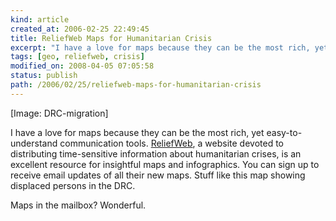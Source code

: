 ```yaml
---
kind: article
created_at: 2006-02-25 22:49:45
title: ReliefWeb Maps for Humanitarian Crisis
excerpt: "I have a love for maps because they can be the most rich, yet easy-to-understand communication tools."
tags: [geo, reliefweb, crisis]
modified_on: 2008-04-05 07:05:58
status: publish 
path: /2006/02/25/reliefweb-maps-for-humanitarian-crisis
---
```


[Image: DRC-migration] 

I have a love for maps because they can be the most rich, yet easy-to-understand communication tools. <a href="http://www.reliefweb.int">ReliefWeb</a>, a website devoted to distributing time-sensitive information about humanitarian crises, is an excellent resource for insightful maps and infographics. You can sign up to receive email updates of all their new maps. Stuff like this map showing displaced persons in the DRC.  

Maps in the mailbox? Wonderful. 
